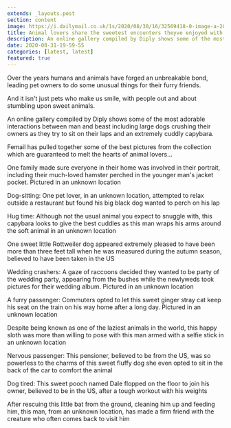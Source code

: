 ```yaml
---
extends: _layouts.post
section: content
image: https://i.dailymail.co.uk/1s/2020/08/30/16/32569418-0-image-a-20_1598801200339.jpg 
title: Animal lovers share the sweetest encounters theyve enjoyed with furry companions 
description: An online gallery compiled by Diply shows some of the most adorable interactions between man and beast from around the world including large dogs crushing their owners as they try to sit on their laps. 
date: 2020-08-31-19-59-55 
categories: [latest, latest] 
featured: true 
--- 
```

Over the years humans and animals have forged an unbreakable bond, leading pet owners to do some unusual things for their furry friends. 

And it isn't just pets who make us smile, with people out and about stumbling upon sweet animals. 

An online gallery compiled by Diply shows some of the most adorable interactions between man and beast including large dogs crushing their owners as they try to sit on their laps and an extremely cuddly capybara.

Femail has pulled together some of the best pictures from the collection which are guaranteed to melt the hearts of animal lovers...

One family made sure everyone in their home was involved in their portrait, including their much-loved hamster perched in the younger man's jacket pocket. Pictured in an unknown location

Dog-sitting: One pet lover, in an unknown location, attempted to relax outside a restaurant but found his big black dog wanted to perch on his lap 

Hug time: Although not the usual animal you expect to snuggle with, this capybara looks to give the best cuddles as this man wraps his arms around the soft animal in an unknown location

One sweet little Rottweiler dog appeared extremely pleased to have been more than three feet tall when he was measured during the autumn season, believed to have been taken in the US

Wedding crashers: A gaze of raccoons decided they wanted to be party of the wedding party, appearing from the bushes while the newlyweds took pictures for their wedding album. Pictured in an unknown location

A furry passenger: Commuters opted to let this sweet ginger stray cat keep his seat on the train on his way home after a long day. Pictured in an unknown location

Despite being known as one of the laziest animals in the world, this happy sloth was more than willing to pose with this man armed with a selfie stick in an unknown location

Nervous passenger: This pensioner, believed to be from the US, was so powerless to the charms of this sweet fluffy dog she even opted to sit in the back of the car to comfort the animal 

Dog tired: This sweet pooch named Dale flopped on the floor to join his owner, believed to be in the US, after a tough workout with his weights

After rescuing this little bat from the ground, cleaning him up and feeding him, this man, from an unknown location, has made a firm friend with the creature who often comes back to visit him

